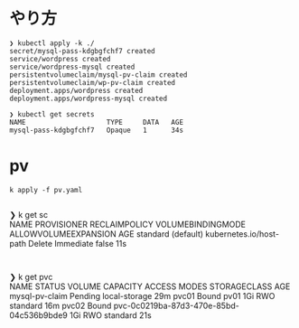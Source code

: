 # やり方

```
❯ kubectl apply -k ./
secret/mysql-pass-kdgbgfchf7 created
service/wordpress created
service/wordpress-mysql created
persistentvolumeclaim/mysql-pv-claim created
persistentvolumeclaim/wp-pv-claim created
deployment.apps/wordpress created
deployment.apps/wordpress-mysql created
```

```
❯ kubectl get secrets
NAME                    TYPE     DATA   AGE
mysql-pass-kdgbgfchf7   Opaque   1      34s
```


# pv

```
k apply -f pv.yaml


```
❯ k get sc                                                           
NAME                 PROVISIONER               RECLAIMPOLICY   VOLUMEBINDINGMODE   ALLOWVOLUMEEXPANSION   AGE
standard (default)   kubernetes.io/host-path   Delete          Immediate           false                  11s
```


```
❯ k get pvc                                                          
NAME             STATUS    VOLUME                                     CAPACITY   ACCESS MODES   STORAGECLASS    AGE
mysql-pv-claim   Pending                                                                        local-storage   29m
pvc01            Bound     pv01                                       1Gi        RWO            standard        16m
pvc02            Bound     pvc-0c0219ba-87d3-470e-85bd-04c536b9bde9   1Gi        RWO            standard        21s
```
